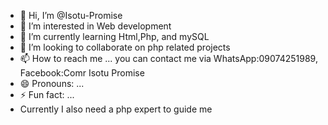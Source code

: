 - 👋 Hi, I’m @Isotu-Promise
- 👀 I’m interested in Web development 
- 🌱 I’m currently learning Html,Php, and mySQL 
- 💞️ I’m looking to collaborate on php related projects 
- 📫 How to reach me ... you can contact me via WhatsApp:09074251989, Facebook:Comr Isotu Promise 
- 😄 Pronouns: ...
- ⚡ Fun fact: ...
- Currently I also need a php expert to guide me
<!---
Isotu-Promise/Isotu-Promise is a ✨ special ✨ repository because its `README.md` (this file) appears on your GitHub profile.
You can click the Preview link to take a look at your changes.
--->
